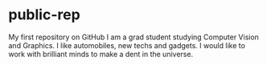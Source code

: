# public-rep
My first repository on GitHub
I am a grad student studying Computer Vision and Graphics.
I like automobiles, new techs and gadgets.
I would like to work with brilliant minds to make a dent in the universe.

